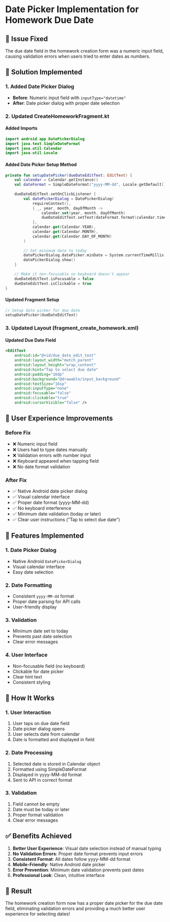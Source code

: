 # Date Picker Implementation for Homework Due Date

## 🔧 **Issue Fixed**

The due date field in the homework creation form was a numeric input field, causing validation errors when users tried to enter dates as numbers.

## 🚀 **Solution Implemented**

### **1. Added Date Picker Dialog**
- **Before**: Numeric input field with `inputType="datetime"`
- **After**: Date picker dialog with proper date selection

### **2. Updated CreateHomeworkFragment.kt**

#### **Added Imports**
```kotlin
import android.app.DatePickerDialog
import java.text.SimpleDateFormat
import java.util.Calendar
import java.util.Locale
```

#### **Added Date Picker Setup Method**
```kotlin
private fun setupDatePicker(dueDateEditText: EditText) {
    val calendar = Calendar.getInstance()
    val dateFormat = SimpleDateFormat("yyyy-MM-dd", Locale.getDefault())
    
    dueDateEditText.setOnClickListener {
        val datePickerDialog = DatePickerDialog(
            requireContext(),
            { _, year, month, dayOfMonth ->
                calendar.set(year, month, dayOfMonth)
                dueDateEditText.setText(dateFormat.format(calendar.time))
            },
            calendar.get(Calendar.YEAR),
            calendar.get(Calendar.MONTH),
            calendar.get(Calendar.DAY_OF_MONTH)
        )
        
        // Set minimum date to today
        datePickerDialog.datePicker.minDate = System.currentTimeMillis()
        datePickerDialog.show()
    }
    
    // Make it non-focusable so keyboard doesn't appear
    dueDateEditText.isFocusable = false
    dueDateEditText.isClickable = true
}
```

#### **Updated Fragment Setup**
```kotlin
// Setup date picker for due date
setupDatePicker(dueDateEditText)
```

### **3. Updated Layout (fragment_create_homework.xml)**

#### **Updated Due Date Field**
```xml
<EditText
    android:id="@+id/due_date_edit_text"
    android:layout_width="match_parent"
    android:layout_height="wrap_content"
    android:hint="Tap to select due date"
    android:padding="16dp"
    android:background="@drawable/input_background"
    android:textSize="16sp"
    android:inputType="none"
    android:focusable="false"
    android:clickable="true"
    android:cursorVisible="false" />
```

## 📱 **User Experience Improvements**

### **Before Fix**
- ❌ Numeric input field
- ❌ Users had to type dates manually
- ❌ Validation errors with number input
- ❌ Keyboard appeared when tapping field
- ❌ No date format validation

### **After Fix**
- ✅ Native Android date picker dialog
- ✅ Visual calendar interface
- ✅ Proper date format (yyyy-MM-dd)
- ✅ No keyboard interference
- ✅ Minimum date validation (today or later)
- ✅ Clear user instructions ("Tap to select due date")

## 🎯 **Features Implemented**

### **1. Date Picker Dialog**
- Native Android `DatePickerDialog`
- Visual calendar interface
- Easy date selection

### **2. Date Formatting**
- Consistent `yyyy-MM-dd` format
- Proper date parsing for API calls
- User-friendly display

### **3. Validation**
- Minimum date set to today
- Prevents past date selection
- Clear error messages

### **4. User Interface**
- Non-focusable field (no keyboard)
- Clickable for date picker
- Clear hint text
- Consistent styling

## 🔄 **How It Works**

### **1. User Interaction**
1. User taps on due date field
2. Date picker dialog opens
3. User selects date from calendar
4. Date is formatted and displayed in field

### **2. Date Processing**
1. Selected date is stored in Calendar object
2. Formatted using SimpleDateFormat
3. Displayed in yyyy-MM-dd format
4. Sent to API in correct format

### **3. Validation**
1. Field cannot be empty
2. Date must be today or later
3. Proper format validation
4. Clear error messages

## ✅ **Benefits Achieved**

1. **Better User Experience**: Visual date selection instead of manual typing
2. **No Validation Errors**: Proper date format prevents input errors
3. **Consistent Format**: All dates follow yyyy-MM-dd format
4. **Mobile-Friendly**: Native Android date picker
5. **Error Prevention**: Minimum date validation prevents past dates
6. **Professional Look**: Clean, intuitive interface

## 🎉 **Result**

The homework creation form now has a proper date picker for the due date field, eliminating validation errors and providing a much better user experience for selecting dates!
